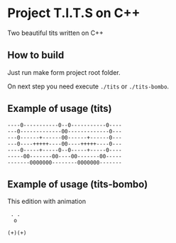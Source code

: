 # Project T.I.T.S on C++

Two beautiful tits written on C++

## How to build

Just run make form project root folder.

On next step you need execute `./tits` or `./tits-bombo`.

## Example of usage (tits)

    ----0-----------0--0-----------0----
    ---0-------------00-------------0---
    ---0------+------00------+------0---
    ---0----+++++----00----+++++----0---
    ----0-----+-----0--0-----+-----0----
    -----00-------00----00-------00-----
    -------0000000--------0000000-------

## Example of usage (tits-bombo)

This edition with animation

     . .
      o
    
    (+)(+)
